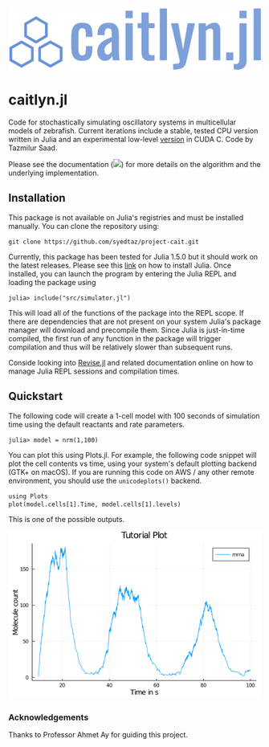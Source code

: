 <div align="center"><img src='logo.png' alt='Cait.jl Logo'></img></div>

# caitlyn.jl

Code for stochastically simulating oscillatory systems in multicellular models of zebrafish. Current iterations include a stable, tested CPU version written in Julia and an experimental low-level [version](https://github.com/syedtaz/cuda-caitlyn) in CUDA C. Code by Tazmilur Saad.

Please see the documentation ([![][docs-stable-img]][docs-stable-url]) for more details on the algorithm and the underlying implementation.

## Installation 

This package is not available on Julia's registries and must be installed manually. You can clone the repository using:

```
git clone https://github.com/syedtaz/project-cait.git
```

Currently, this package has been tested for Julia 1.5.0 but it should work on the latest releases. Please see this [link](https://github.com/syedtaz/project-cait.git) on how to install Julia. Once installed, you can launch the program by entering the Julia REPL and loading the package using

```
julia> include("src/simulator.jl")
```

This will load all of the functions of the package into the REPL scope. If there are dependencies that are not present on your system Julia's package manager will download and precompile them. Since Julia is just-in-time compiled, the first run of any function in the package will trigger compilation and thus will be relatively slower than subsequent runs.

Conside looking into [Revise.jl](https://github.com/timholy/Revise.jl) and related documentation online on how to manage Julia REPL sessions and compilation times.

## Quickstart

The following code will create a 1-cell model with 100 seconds of simulation time using the default reactants and rate parameters.

```
julia> model = nrm(1,100)
```

You can plot this using Plots.jl. For example, the following code snippet will plot the cell contents vs time, using your system's default plotting backend (GTK+ on macOS). If you are running this code on AWS / any other remote environment, you should use the `unicodeplots()` backend.

```
using Plots
plot(model.cells[1].Time, model.cells[1].levels)
```

This is one of the possible outputs.

<img src='example.png' alt='Example output'>

### Acknowledgements

Thanks to Professor Ahmet Ay for guiding this project.

[docs-stable-img]: https://img.shields.io/badge/docs-stable-blue.svg
[docs-stable-url]: https://syedtaz.github.io/caitlyn.jl/docs/build/index.html